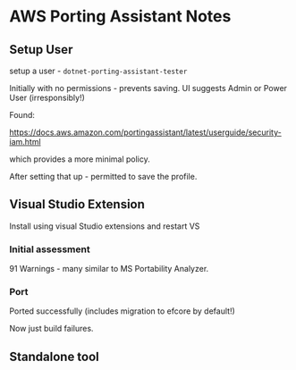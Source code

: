 # AWS Porting Assistant Notes

## Setup User

setup a user - `dotnet-porting-assistant-tester`

Initially with no permissions - prevents saving.  UI suggests Admin or Power User (irresponsibly!)

Found:

https://docs.aws.amazon.com/portingassistant/latest/userguide/security-iam.html

which provides a more minimal policy.

After setting that up - permitted to save the profile.

## Visual Studio Extension

Install using visual Studio extensions and restart VS

### Initial assessment

91 Warnings - many similar to MS Portability Analyzer.

### Port

Ported successfully (includes migration to efcore by default!)

Now just build failures.

## Standalone tool




